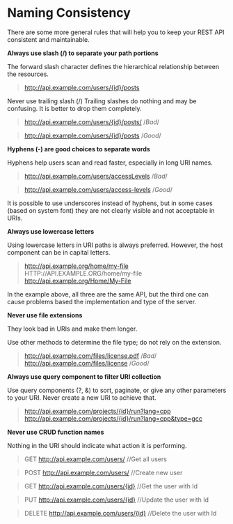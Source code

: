 # Naming Consistency

There are some more general rules that will help you to keep your REST API consistent and maintainable.

**Always use slash (/) to separate your path portions**

The forward slash character defines the hierarchical relationship between the resources.

> http://api.example.com/users/{id}/posts


Never use trailing slash (/)
Trailing slashes do nothing and may be confusing. It is better to drop them completely.

> http://api.example.com/users/{id}/posts/  /*Bad*/

> http://api.example.com/users/{id}/posts  /*Good*/


**Hyphens (-) are good choices to separate words**

Hyphens help users scan and read faster, especially in long URI names. 

> http://api.example.com/users/accessLevels  /*Bad*/

> http://api.example.com/users/access-levels  /*Good*/


It is possible to use underscores instead of hyphens, but in some cases (based on system font) they are not clearly visible and not acceptable in URIs.

**Always use lowercase letters**

Using lowercase letters in URI paths is always preferred. However, the host component can be in capital letters.

> http://api.example.org/home/my-file
> HTTP://API.EXAMPLE.ORG/home/my-file
> http://api.example.org/Home/My-File


In the example above, all three are the same API, but the third one can cause problems based the implementation and type of the server.

**Never use file extensions**

They look bad in URIs and make them longer. 

Use other methods to determine the file type; do not rely on the extension. 

> http://api.example.com/files/license.pdf  /*Bad*/
> http://api.example.com/files/license /*Good*/


**Always use query component to filter URI collection**

Use query components (?, &) to sort, paginate, or give any other parameters to your URI. Never create a new URI to achieve that.

> http://api.example.com/projects/{id}/run?lang=cpp
> http://api.example.com/projects/{id}/run?lang=cpp&type=gcc


**Never use CRUD function names**

Nothing in the URI should indicate what action it is performing. 

> GET http://api.example.com/users/  //Get all users

> POST http://api.example.com/users/  //Create new user

> GET http://api.example.com/users/{id}  //Get the user with Id

> PUT http://api.example.com/users/{id}  //Update the user with Id

> DELETE http://api.example.com/users/{id}  //Delete the user with Id
